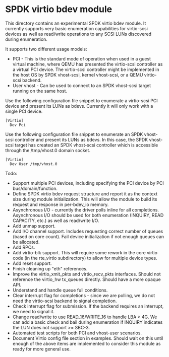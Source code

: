 # SPDK virtio bdev module

This directory contains an experimental SPDK virtio bdev module.
It currently supports very basic enumeration capabilities for
virtio-scsi devices as well as read/write operations to any
SCSI LUNs discovered during enumeration.

It supports two different usage models:
* PCI - This is the standard mode of operation when used in a guest virtual
machine, where QEMU has presented the virtio-scsi controller as a virtual
PCI device.  The virtio-scsi controller might be implemented in the host OS
by SPDK vhost-scsi, kernel vhost-scsi, or a QEMU virtio-scsi backend.
* User vhost - Can be used to connect to an SPDK vhost-scsi target running on
the same host.

Use the following configuration file snippet to enumerate a virtio-scsi PCI
device and present its LUNs as bdevs.  Currently it will only work with
a single PCI device.

~~~{.sh}
[Virtio]
  Dev Pci
~~~

Use the following configuration file snippet to enumerate an SPDK vhost-scsi
controller and present its LUNs as bdevs.  In this case, the SPDK vhost-scsi
target has created an SPDK vhost-scsi controller which is accessible through
the /tmp/vhost.0 domain socket.

~~~{.sh}
[Virtio]
  Dev User /tmp/vhost.0
~~~

Todo:
* Support multiple PCI devices, including specifying the PCI device by PCI
  bus/domain/function.
* Define SPDK virtio bdev request structure and report it as the context
  size during module initialization.  This will allow the module to build
  its request and response in per-bdev_io memory.
* Asynchronous I/O - currently the driver polls inline for all completions.
  Asynchronous I/O should be used for both enumeration (INQUIRY, READ CAPACITY,
  etc.) as well as read/write I/O.
* Add unmap support.
* Add I/O channel support.  Includes requesting correct number of queues
  (based on core count).  Fail device initialization if not enough queues 
  can be allocated.
* Add RPCs.
* Add virtio-blk support.  This will require some rework in the core
  virtio code (in the rte_virtio subdirectory) to allow for multiple
  device types.
* Add reset support.
* Finish cleaning up "eth" references.
* Improve the virtio_xmit_pkts and virtio_recv_pkts interfaces.  Should not
  reference the virtio_hw tx_queues directly.  Should have a more opaque API.
* Understand and handle queue full conditions.
* Clear interrupt flag for completions - since we are polling, we do not
  need the virtio-scsi backend to signal completion.
* Check interrupt flag for submission.  If the backend requires an interrupt,
  we need to signal it.
* Change read/write to use READ_16/WRITE_16 to handle LBA > 4G.  We can add
  a basic check and bail during enumeration if INQUIRY indicates the LUN does
  not support >= SBC-3.
* Automated test scripts for both PCI and vhost-user scenarios.
* Document Virtio config file section in examples.  Should wait on this until
  enough of the above items are implemented to consider this module as ready
  for more general use.

